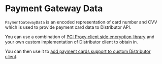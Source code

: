 # Payment Gateway Data

`PaymentGatewayData` is an encoded representation of card number and CVV which is used to provide payment card data to Distributor API.

You can use a combination of [PCI Proxy client side encryption library](https://docs.pci-proxy.com/collect-and-store-cards/capture-iframes) and your own custom implementation of Distributor client to obtain in.

You can then use it to [add payment cards support to custom Distributor client](general-guidelines.md#howtosupportpaymentcardsincustomdistributorclient).
